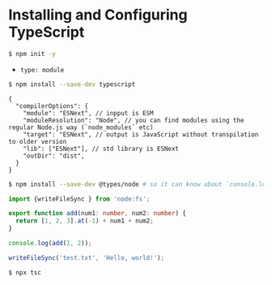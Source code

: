 # Installing and Configuring TypeScript

```sh
$ npm init -y
```

* `type: module`

```sh
$ npm install --save-dev typescript
```

```jsonc
{
  "compilerOptions": {
    "module": "ESNext", // inpput is ESM
    "moduleResolution": "Node", // you can find modules using the regular Node.js way (`node_modules` etc)
    "target": "ESNext", // output is JavaScript without transpilation to older version
    "lib": ["ESNext"], // std library is ESNext
    "outDir": "dist",
  }
}
```

```sh
$ npm install --save-dev @types/node # so it can know about `console.log` and `node` imports
```

```ts
import {writeFileSync } from 'node:fs';

export function add(num1: number, num2: number) {
  return [1, 2, 3].at(-1) + num1 + num2;
}

console.log(add(1, 2));

writeFileSync('test.txt', 'Hello, world!');
```

```sh
$ npx tsc
```
